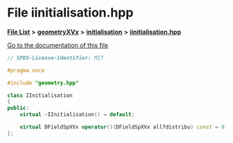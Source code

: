 

# File iinitialisation.hpp

[**File List**](files.md) **>** [**geometryXVx**](dir_e51b496b46dd687775e46e0826614574.md) **>** [**initialisation**](dir_cdb336346544d0d5f695f9cdfe73a70e.md) **>** [**iinitialisation.hpp**](geometryXVx_2initialisation_2iinitialisation_8hpp.md)

[Go to the documentation of this file](geometryXVx_2initialisation_2iinitialisation_8hpp.md)


```C++
// SPDX-License-Identifier: MIT

#pragma once

#include "geometry.hpp"

class IInitialisation
{
public:
    virtual ~IInitialisation() = default;

    virtual DFieldSpXVx operator()(DFieldSpXVx allfdistribu) const = 0;
};
```


